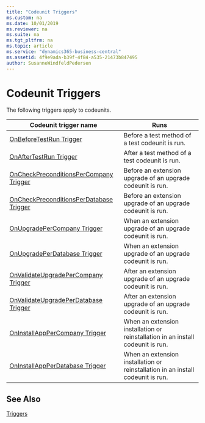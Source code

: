 ```yaml
---
title: "Codeunit Triggers"
ms.custom: na
ms.date: 10/01/2019
ms.reviewer: na
ms.suite: na
ms.tgt_pltfrm: na
ms.topic: article
ms.service: "dynamics365-business-central"
ms.assetid: 4f9e9ada-b39f-4f84-a535-21473b847495
author: SusanneWindfeldPedersen
---
```


# Codeunit Triggers
The following triggers apply to codeunits.  

|Codeunit trigger name|Runs|  
|---------------------------|--------------|  
|[OnBeforeTestRun Trigger](devenv-onbeforetestrun-trigger.md)|Before a test method of a test codeunit is run.|  
|[OnAfterTestRun Trigger](devenv-onaftertestrun-trigger.md)|After a test method of a test codeunit is run.|  
|[OnCheckPreconditionsPerCompany Trigger](devenv-oncheckpreconditionspercompany-trigger.md)|Before an extension upgrade of an upgrade codeunit is run.|  
|[OnCheckPreconditionsPerDatabase Trigger](devenv-oncheckpreconditionsperdatabase-trigger.md)|Before an extension upgrade of an upgrade codeunit is run.|  
|[OnUpgradePerCompany Trigger](devenv-onupgradepercompany-trigger.md)|When an extension upgrade of an upgrade codeunit is run.|  
|[OnUpgradePerDatabase Trigger](devenv-onupgradeperdatabase-trigger.md)|When an extension upgrade of an upgrade codeunit is run.|  
|[OnValidateUpgradePerCompany Trigger](devenv-onvalidateupgradepercompany-trigger.md)|After an extension upgrade of an upgrade codeunit is run.|  
|[OnValidateUpgradePerDatabase Trigger](devenv-onvalidateupgradeperdatabase-trigger.md)|After an extension upgrade of an upgrade codeunit is run.|  
|[OnInstallAppPerCompany Trigger](devenv-oninstallapppercompany-trigger.md)| When an extension installation or reinstallation in an install codeunit is run.|  
|[OnInstallAppPerDatabase Trigger](devenv-oninstallappperdatabase-trigger.md)|When an extension installation or reinstallation in an install codeunit is run.|  

## See Also  
 [Triggers](devenv-triggers.md)  
 <!--
 [Testing the Application](../testing-the-application.md)   
 [How to: Create Test Codeunits and Test Methods](../devenv-how-to-create-test-codeunits-and-test-methods.md) -->
